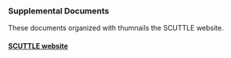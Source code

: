 ### Supplemental Documents
These documents organized with thumnails the SCUTTLE website.
#### [SCUTTLE website](MXET.github.io/SCUTTLE)
